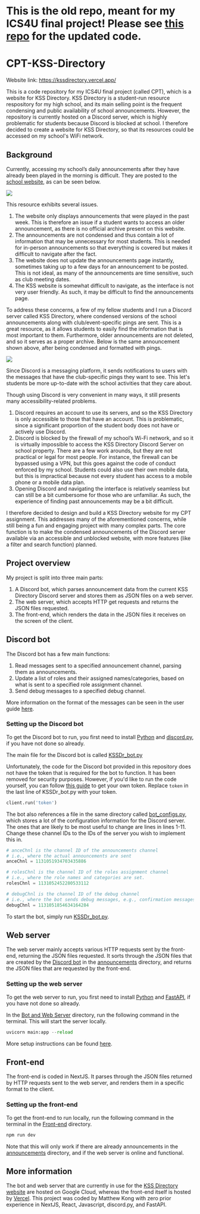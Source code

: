 # This is the old repo, meant for my ICS4U final project! Please see [this repo](https://github.com/HynixCJR/KSS-Directory-Website-Public) for the updated code.

# CPT-KSS-Directory

Website link: https://kssdirectory.vercel.app/

This is a code repository for my ICS4U final project (called CPT), which is a website for KSS Directory. KSS Directory is a student-run resource respository for my high school, and its main selling point is the frequent condensing and public availability of school announcements. However, the repository is currently hosted on a Discord server, which is highly problematic for students because Discord is blocked at school. I therefore decided to create a website for KSS Directory, so that its resources could be accessed on my school's WiFi network.

## Background
Currently, accessing my school’s daily announcements after they have already been played in the morning is difficult. They are posted to the [school website](https://kss.limestone.on.ca/news/daily_announcement___schedule), as can be seen below.

<img src="https://media.discordapp.net/attachments/793318391409541143/1132919330737225758/image.png">

This resource exhibits several issues.
1.	The website only displays announcements that were played in the past week. This is therefore an issue if a student wants to access an older announcement, as there is no official archive present on this website.
2.	The announcements are not condensed and thus contain a lot of information that may be unnecessary for most students. This is needed for in-person announcements so that everything is covered but makes it difficult to navigate after the fact.
3.	The website does not update the announcements page instantly, sometimes taking up to a few days for an announcement to be posted. This is not ideal, as many of the announcements are time sensitive, such as club meeting dates.
4.	The KSS website is somewhat difficult to navigate, as the interface is not very user friendly. As such, it may be difficult to find the announcements page.

To address these concerns, a few of my fellow students and I run a Discord server called KSS Directory, where condensed versions of the school announcements along with club/event-specific pings are sent. This is a great resource, as it allows students to easily find the information that is most important to them. Furthermore, older announcements are not deleted, and so it serves as a proper archive. Below is the same announcement shown above, after being condensed and formatted with pings.

<img src="https://media.discordapp.net/attachments/793318391409541143/1132918952822067281/image.png">

Since Discord is a messaging platform, it sends notifications to users with the messages that have the club-specific pings they want to see. This let's students be more up-to-date with the school activities that they care about.

Though using Discord is very convenient in many ways, it still presents many accessibility-related problems.
1.	Discord requires an account to use its servers, and so the KSS Directory is only accessible to those that have an account. This is problematic, since a significant proportion of the student body does not have or actively use Discord.
2.	Discord is blocked by the firewall of my school’s Wi-Fi network, and so it is virtually impossible to access the KSS Directory Discord Server on school property. There are a few work arounds, but they are not practical or legal for most people. For instance, the firewall can be bypassed using a VPN, but this goes against the code of conduct enforced by my school. Students could also use their own mobile data, but this is impractical because not every student has access to a mobile phone or a mobile data plan.
3.	Opening Discord and navigating the interface is relatively seamless but can still be a bit cumbersome for those who are unfamiliar. As such, the experience of finding past announcements may be a bit difficult.

I therefore decided to design and build a KSS Directory website for my CPT assignment. This addresses many of the aforementioned concerns, while still being a fun and engaging project with many complex parts. The core function is to make the condensed announcements of the Discord server available via an accessible and unblocked website, with more features (like a filter and search function) planned. 


## Project overview

My project is split into three main parts:
1. A Discord bot, which parses announcement data from the current KSS Directory Discord server and stores them as JSON files on a web server.
2. The web server, which accepts HTTP get requests and returns the JSON files requested.
3. The front-end, which renders the data in the JSON files it receives on the screen of the client.

## Discord bot

The Discord bot has a few main functions:
1. Read messages sent to a specified announcement channel, parsing them as announcements.
2. Update a list of roles and their assigned names/categories, based on what is sent to a specified role assignment channel.
3. Send debug messages to a specified debug channel.

More information on the format of the messages can be seen in the user guide [here](https://docs.google.com/document/d/14OjtjYtXnETj6deIOvWdZafpBh44FwMC01dnu9CI8js/edit?usp=sharing).


### Setting up the Discord bot

To get the Discord bot to run, you first need to install [Python](https://www.python.org/downloads/) and [discord.py](https://discordpy.readthedocs.io/en/stable/intro.html#installing), if you have not done so already.

The main file for the Discord bot is called [KSSDr_bot.py](/Bot%20and%20Web%20Server/KSSDr_bot.py)

Unfortunately, the code for the Discord bot provided in this repository does not have the token that is required for the bot to function. It has been removed for security purposes. However, if you'd like to run the code yourself, you can follow [this guide](https://discordpy.readthedocs.io/en/stable/discord.html) to get your own token. Replace ```token``` in the last line of KSSDr_bot.py with your token.

```python
client.run('token')
```

The bot also references a file in the same directory called [bot_configs.py](/Bot%20and%20Web%20Server/bot_configs.py), which stores a lot of the configuration information for the Discord server. The ones that are likely to be most useful to change are lines in lines 1-11. Change these channel IDs to the IDs of the server you wish to implement this in.
```python
# anceChnl is the channel ID of the announcements channel
# i.e., where the actual announcements are sent
anceChnl = 1131051934703435886

# rolesChnl is the channel ID of the roles assignment channel
# i.e., where the role names and categories are set.
rolesChnl = 1131052452280533112

# debugChnl is the channel ID of the debug channel
# i.e., where the bot sends debug messages, e.g., confirmation messages
debugChnl = 1131051854634164284
```

To start the bot, simply run [KSSDr_bot.py](/Bot%20and%20Web%20Server/KSSDr_bot.py).


## Web server

The web server mainly accepts various HTTP requests sent by the front-end, returning the JSON files requested. It sorts through the JSON files that are created by the [Discord bot](/Bot%20and%20Web%20Server/KSSDr_bot.py) in the [announcements](/Bot%20and%20Web%20Server/announcements) directory, and returns the JSON files that are requested by the front-end.

### Setting up the web server

To get the web server to run, you first need to install [Python](https://www.python.org/downloads/) and [FastAPI](https://fastapi.tiangolo.com/tutorial/#install-fastapi), if you have not done so already.

In the [Bot and Web Server](/Bot%20and%20Web%20Server) directory, run the following command in the terminal. This will start the server locally.
```python
uvicorn main:app --reload
```
More setup instructions can be found [here](https://fastapi.tiangolo.com/tutorial/#run-the-code).


## Front-end

The front-end is coded in NextJS. It parses through the JSON files returned by HTTP requests sent to the web server, and renders them in a specific format to the client.

### Setting up the front-end

To get the front-end to run locally, run the following command in the terminal in the [Front-end](Front-end) directory.

```javascript
npm run dev
```
Note that this will only work if there are already announcements in the [announcements](/Bot%20and%20Web%20Server/announcements) directory, and if the web server is online and functional.

## More information

The bot and web server that are currently in use for the [KSS Directory website](https://kssdirectory.vercel.app/) are hosted on Google Cloud, whereas the front-end itself is hosted by [Vercel](https://vercel.com).
This project was coded by Matthew Kong with zero prior experience in NextJS, React, Javascript, discord.py, and FastAPI.
